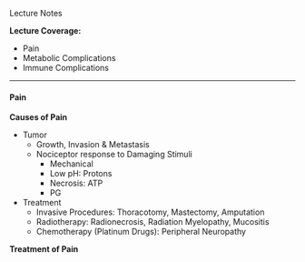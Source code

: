 Lecture Notes

**Lecture Coverage:**
- Pain
- Metabolic Complications
- Immune Complications

---
#### **Pain**
**Causes of Pain**
- Tumor 
	- Growth, Invasion & Metastasis
	- Nociceptor response to Damaging Stimuli
		- Mechanical
		- Low pH: Protons
		- Necrosis: ATP
		- PG
- Treatment
	- Invasive Procedures: Thoracotomy, Mastectomy, Amputation
	- Radiotherapy: Radionecrosis, Radiation Myelopathy, Mucositis
	- Chemotherapy (Platinum Drugs): Peripheral Neuropathy

**Treatment of Pain**
